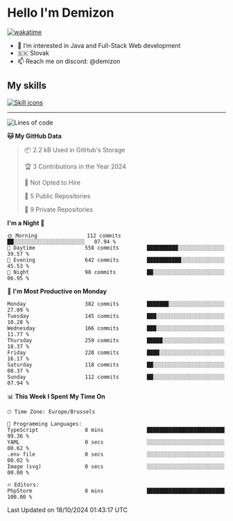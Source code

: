 # Hello I'm Demizon
[![wakatime](https://wakatime.com/badge/user/6ad1949f-d6d7-44f9-9eee-c35e54cc499b.svg)](https://wakatime.com/@6ad1949f-d6d7-44f9-9eee-c35e54cc499b)
- 👀 I’m interested in Java and Full-Stack Web development
- 🇸🇰 Slovak
- 📫 Reach me on discord: @demizon

## My skills
[![Skill icons](https://skillicons.dev/icons?i=java,js,ts,html,css,react,nextjs,tailwind,supabase,py,git,docker,linux,mysql,postgres,mongo&theme=dark)](https://github.com/Demizon3433)

---

<!--START_SECTION:waka-->
![Lines of code](https://img.shields.io/badge/From%20Hello%20World%20I%27ve%20Written-401.2%20thousand%20lines%20of%20code-blue)

**🐱 My GitHub Data** 

> 📦 2.2 kB Used in GitHub's Storage 
 > 
> 🏆 3 Contributions in the Year 2024
 > 
> 🚫 Not Opted to Hire
 > 
> 📜 5 Public Repositories 
 > 
> 🔑 9 Private Repositories 
 > 
**I'm a Night 🦉** 

```text
🌞 Morning                112 commits         ██░░░░░░░░░░░░░░░░░░░░░░░   07.94 % 
🌆 Daytime                558 commits         ██████████░░░░░░░░░░░░░░░   39.57 % 
🌃 Evening                642 commits         ███████████░░░░░░░░░░░░░░   45.53 % 
🌙 Night                  98 commits          ██░░░░░░░░░░░░░░░░░░░░░░░   06.95 % 
```
📅 **I'm Most Productive on Monday** 

```text
Monday                   382 commits         ███████░░░░░░░░░░░░░░░░░░   27.09 % 
Tuesday                  145 commits         ███░░░░░░░░░░░░░░░░░░░░░░   10.28 % 
Wednesday                166 commits         ███░░░░░░░░░░░░░░░░░░░░░░   11.77 % 
Thursday                 259 commits         █████░░░░░░░░░░░░░░░░░░░░   18.37 % 
Friday                   228 commits         ████░░░░░░░░░░░░░░░░░░░░░   16.17 % 
Saturday                 118 commits         ██░░░░░░░░░░░░░░░░░░░░░░░   08.37 % 
Sunday                   112 commits         ██░░░░░░░░░░░░░░░░░░░░░░░   07.94 % 
```


📊 **This Week I Spent My Time On** 

```text
🕑︎ Time Zone: Europe/Brussels

💬 Programming Languages: 
TypeScript               8 mins              █████████████████████████   99.36 % 
YAML                     0 secs              ░░░░░░░░░░░░░░░░░░░░░░░░░   00.62 % 
.env file                0 secs              ░░░░░░░░░░░░░░░░░░░░░░░░░   00.02 % 
Image (svg)              0 secs              ░░░░░░░░░░░░░░░░░░░░░░░░░   00.00 % 

🔥 Editors: 
PhpStorm                 8 mins              █████████████████████████   100.00 % 
```


 Last Updated on 18/10/2024 01:43:17 UTC
<!--END_SECTION:waka-->
